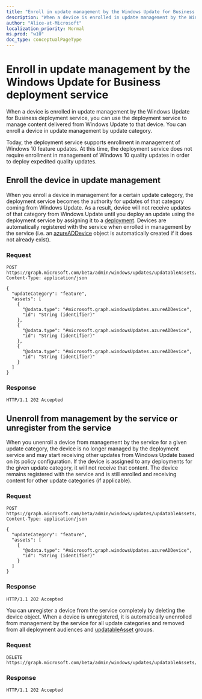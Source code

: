 ```yaml
---
title: "Enroll in update management by the Windows Update for Business deployment service"
description: "When a device is enrolled in update management by the Windows Update for Business deployment service, you can use the deployment service to manage content delivered from Windows Update to that device."
author: "Alice-at-Microsoft"
localization_priority: Normal
ms.prod: "w10"
doc_type: conceptualPageType
---
```


# Enroll in update management by the Windows Update for Business deployment service

When a device is enrolled in update management by the Windows Update for Business deployment service, you can use the deployment service to manage content delivered from Windows Update to that device. You can enroll a device in update management by update category.

Today, the deployment service supports enrollment in management of Windows 10 feature updates. At this time, the deployment service does not require enrollment in management of Windows 10 quality updates in order to deploy expedited quality updates.

## Enroll the device in update management

When you enroll a device in management for a certain update category, the deployment service becomes the authority for updates of that category coming from Windows Update. As a result, device will not receive updates of that category from Windows Update until you deploy an update using the deployment service by assigning it to a [deployment](windowsupdates-deployments.md). Devices are automatically registered with the service when enrolled in management by the service (i.e. an [azureADDevice](/graph/api/resources/windowsupdates-azureaddevice.md) object is automatically created if it does not already exist).

### Request

``` http
POST https://graph.microsoft.com/beta/admin/windows/updates/updatableAssets/enrollAssets
Content-Type: application/json

{
  "updateCategory": "feature",
  "assets": [
    {
      "@odata.type": "#microsoft.graph.windowsUpdates.azureADDevice",
      "id": "String (identifier)"
    },
    {
      "@odata.type": "#microsoft.graph.windowsUpdates.azureADDevice",
      "id": "String (identifier)"
    },
    {
      "@odata.type": "#microsoft.graph.windowsUpdates.azureADDevice",
      "id": "String (identifier)"
    }
  ]
}
```

### Response

``` http
HTTP/1.1 202 Accepted
```

## Unenroll from management by the service or unregister from the service 

When you unenroll a device from management by the service for a given update category, the device is no longer managed by the deployment service and may start receiving other updates from Windows Update based on its policy configuration. If the device is assigned to any deployments for the given update category, it will not receive that content. The device remains registered with the service and is still enrolled and receiving content for other update categories (if applicable).

### Request

``` http
POST https://graph.microsoft.com/beta/admin/windows/updates/updatableAssets/unenrollAssets
Content-Type: application/json

{
  "updateCategory": "feature",
  "assets": [
    {
      "@odata.type": "#microsoft.graph.windowsUpdates.azureADDevice",
      "id": "String (identifier)"
    }
  ]
}
```

### Response

``` http
HTTP/1.1 202 Accepted
```

You can unregister a device from the service completely by deleting the device object. When a device is unregistered, it is automatically unenrolled from management by the service for all update categories and removed from all deployment audiences and [updatableAsset]((/graph/api/resources/windowsupdates-updatableasset.md)) groups.

### Request

``` http
DELETE https://graph.microsoft.com/beta/admin/windows/updates/updatableAssets/{azureADDeviceId}
```

### Response
``` http
HTTP/1.1 202 Accepted
```

